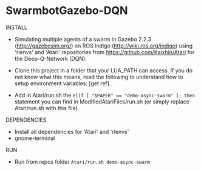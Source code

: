 SwarmbotGazebo-DQN
================

INSTALL

- Simulating multiple agents of a swarm in Gazebo 2.2.3 (http://gazebosim.org/) on ROS Indigo (http://wiki.ros.org/indigo) using 'rlenvs' and 'Atari' repositories from https://github.com/Kaixhin/Atari for the Deep-Q-Network (DQN). 

- Clone this project in a folder that your LUA_PATH can access. If you do not know what this means, read the following to understand how to setup environment variables: [get ref].

- Add in Atari/run.sh the `elif [ "$PAPER" == "demo-async-swarm" ]; then` statement you can find in ModifiedAtariFiles/run.sh (or simply replace Atari/run.sh with this file).

DEPENDENCIES

- Install all dependencies for 'Atari' and 'rlenvs'
- gnome-terminal

RUN

- Run from repos folder
	`Atari/run.sh demo-async-swarm`
